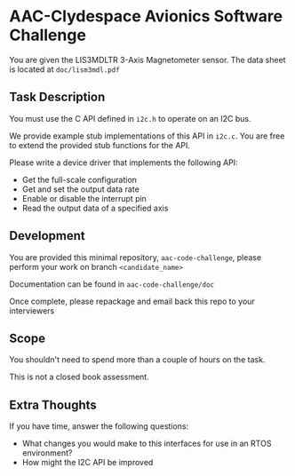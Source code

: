 # AAC-Clydespace Avionics Software Challenge
You are given the LIS3MDLTR 3-Axis Magnetometer sensor. The data sheet is
located at `doc/lism3mdl.pdf`

## Task Description
You must use the C API defined in `i2c.h` to operate on an I2C bus.

We provide example stub implementations of this API in `i2c.c`. You are free to
extend the provided stub functions for the API.

Please write a device driver that implements the following API:
- Get the full-scale configuration
- Get and set the output data rate
- Enable or disable the interrupt pin
- Read the output data of a specified axis

## Development
You are provided this minimal repository, `aac-code-challenge`, please perform
your work on branch `<candidate_name>`

Documentation can be found in `aac-code-challenge/doc`

Once complete, please repackage and email back this repo to your interviewers

## Scope
You shouldn't need to spend more than a couple of hours on the task.

This is not a closed book assessment.

## Extra Thoughts
If you have time, answer the following questions:
- What changes you would make to this interfaces for use in an RTOS
environment?
- How might the I2C API be improved
